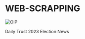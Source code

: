 # WEB-SCRAPPING
![OIP](https://user-images.githubusercontent.com/70522655/223011484-5bd07ef9-e91d-404b-babb-05dd1c563d88.jpg)

Daily Trust 2023 Election News
